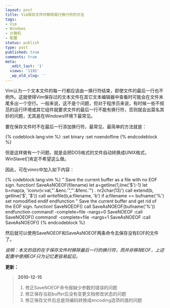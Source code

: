 ```yaml
---
layout: post
title: Vim保存文件时移除尾行换行符的方法
tags:
- Vim
- Windows
- 计算机
- 配置
status: publish
type: post
published: true
comments: true
meta:
  _edit_last: '1'
  views: '1192'
  _wp_old_slug: ''
---
```

Vim认为一个文本文件的每一行都应该由一换行符结束，即使文件的最后一行也不例外。这就使得Vim保存过的文本文件在其它文本编辑器中查看时可能会在文件末尾多出一个空行。一般来说，这不是个问题，但对于程序员来说，有时候一些不规范的运行环境或其它组件就要求文件的最后一行不能有换行符，否则就会出莫名其妙的问题，尤其是在Windows环境下最常见。

要在保存文件时不在最后一行添加换行符，最常见、最简单的方法就是：

{% codeblock lang:vim %}
:set binary
:set noendofline
{% endcodeblock %}

但是这样做有一个问题，就是会把DOS格式的文件自动转换成UNIX格式，WinSlave们肯定不希望这么做。

因此，可在vimrc中加入如下内容：

{% codeblock lang:vim %}
" Save the current buffer as a file with no EOF sign.
function! SaveAsNOEOF(filename)
    let a=getline(1,line('$')-1)
    let b=map(a, 'iconv(v:val,"'.&enc.'","'.&fenc.'") . nr2char(13)')
    call extend(b, getline('$', '$'))
    call writefile(b,a:filename, 'b')
    if a:filename == bufname('%')
        set nomodified
    endif
endfunction
" Save the current buffer and get rid of the EOF sign.
function! SaveNOEOF()
    call SaveAsNOEOF(bufname('%'))
endfunction
command! -complete=file -nargs=0 SaveNOEOF :call SaveNOEOF()
command! -complete=file -nargs=1 SaveAsNOEOF :call SaveAsNOEOF(<q-args>)
{% endcodeblock %}

然后就可以使用SaveNOEOF和SaveAsNOEOF两条命令去保存没有EOF的文件了。

<em>说明：本文的目的在于保存文件时移除最后一行的换行符，而并非移除EOF，上述配置中使用EOF只为记忆更容易起见。</em>

<strong>更新：</strong>

<blockquote>
<strong>2010-12-15</strong>

<ol>
	<li>修正SaveNOEOF命令报缺少参数的错误的问题</li>
	<li>修正保存当前buffer后没有变更文档修改状态的问题</li>
	<li>修正保存文件后总是将编码转换成encoding选项的值的问题</li>
</ol>


</blockquote>

